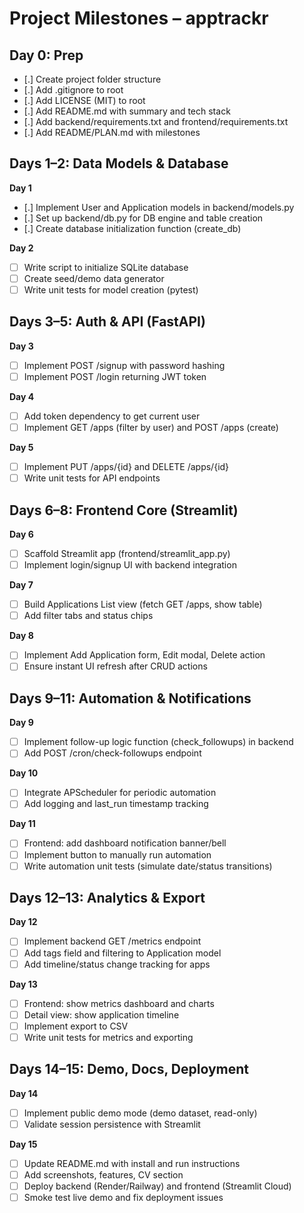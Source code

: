 # Project Milestones – apptrackr

## Day 0: Prep  
- [.] Create project folder structure  
- [.] Add .gitignore to root  
- [.] Add LICENSE (MIT) to root  
- [.] Add README.md with summary and tech stack  
- [.] Add backend/requirements.txt and frontend/requirements.txt  
- [.] Add README/PLAN.md with milestones  

## Days 1–2: Data Models & Database  
**Day 1**  
- [.] Implement User and Application models in backend/models.py  
- [.] Set up backend/db.py for DB engine and table creation  
- [.] Create database initialization function (create_db)  

**Day 2**  
- [ ] Write script to initialize SQLite database  
- [ ] Create seed/demo data generator  
- [ ] Write unit tests for model creation (pytest)  

## Days 3–5: Auth & API (FastAPI)  
**Day 3**  
- [ ] Implement POST /signup with password hashing  
- [ ] Implement POST /login returning JWT token  

**Day 4**  
- [ ] Add token dependency to get current user  
- [ ] Implement GET /apps (filter by user) and POST /apps (create)  

**Day 5**  
- [ ] Implement PUT /apps/{id} and DELETE /apps/{id}  
- [ ] Write unit tests for API endpoints  

## Days 6–8: Frontend Core (Streamlit)  
**Day 6**  
- [ ] Scaffold Streamlit app (frontend/streamlit_app.py)  
- [ ] Implement login/signup UI with backend integration  

**Day 7**  
- [ ] Build Applications List view (fetch GET /apps, show table)  
- [ ] Add filter tabs and status chips  

**Day 8**  
- [ ] Implement Add Application form, Edit modal, Delete action  
- [ ] Ensure instant UI refresh after CRUD actions  

## Days 9–11: Automation & Notifications  
**Day 9**  
- [ ] Implement follow-up logic function (check_followups) in backend  
- [ ] Add POST /cron/check-followups endpoint  

**Day 10**  
- [ ] Integrate APScheduler for periodic automation  
- [ ] Add logging and last_run timestamp tracking  

**Day 11**  
- [ ] Frontend: add dashboard notification banner/bell  
- [ ] Implement button to manually run automation  
- [ ] Write automation unit tests (simulate date/status transitions)  

## Days 12–13: Analytics & Export  
**Day 12**  
- [ ] Implement backend GET /metrics endpoint  
- [ ] Add tags field and filtering to Application model  
- [ ] Add timeline/status change tracking for apps  

**Day 13**  
- [ ] Frontend: show metrics dashboard and charts  
- [ ] Detail view: show application timeline  
- [ ] Implement export to CSV  
- [ ] Write unit tests for metrics and exporting  

## Days 14–15: Demo, Docs, Deployment  
**Day 14**  
- [ ] Implement public demo mode (demo dataset, read-only)  
- [ ] Validate session persistence with Streamlit  

**Day 15**  
- [ ] Update README.md with install and run instructions  
- [ ] Add screenshots, features, CV section  
- [ ] Deploy backend (Render/Railway) and frontend (Streamlit Cloud)  
- [ ] Smoke test live demo and fix deployment issues  
